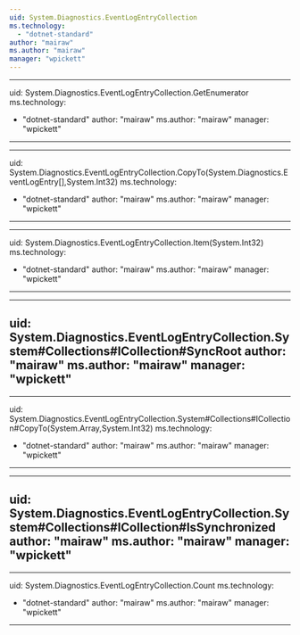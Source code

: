 ```yaml
---
uid: System.Diagnostics.EventLogEntryCollection
ms.technology: 
  - "dotnet-standard"
author: "mairaw"
ms.author: "mairaw"
manager: "wpickett"
---
```


---
uid: System.Diagnostics.EventLogEntryCollection.GetEnumerator
ms.technology: 
  - "dotnet-standard"
author: "mairaw"
ms.author: "mairaw"
manager: "wpickett"
---

---
uid: System.Diagnostics.EventLogEntryCollection.CopyTo(System.Diagnostics.EventLogEntry[],System.Int32)
ms.technology: 
  - "dotnet-standard"
author: "mairaw"
ms.author: "mairaw"
manager: "wpickett"
---

---
uid: System.Diagnostics.EventLogEntryCollection.Item(System.Int32)
ms.technology: 
  - "dotnet-standard"
author: "mairaw"
ms.author: "mairaw"
manager: "wpickett"
---

---
uid: System.Diagnostics.EventLogEntryCollection.System#Collections#ICollection#SyncRoot
author: "mairaw"
ms.author: "mairaw"
manager: "wpickett"
---

---
uid: System.Diagnostics.EventLogEntryCollection.System#Collections#ICollection#CopyTo(System.Array,System.Int32)
ms.technology: 
  - "dotnet-standard"
author: "mairaw"
ms.author: "mairaw"
manager: "wpickett"
---

---
uid: System.Diagnostics.EventLogEntryCollection.System#Collections#ICollection#IsSynchronized
author: "mairaw"
ms.author: "mairaw"
manager: "wpickett"
---

---
uid: System.Diagnostics.EventLogEntryCollection.Count
ms.technology: 
  - "dotnet-standard"
author: "mairaw"
ms.author: "mairaw"
manager: "wpickett"
---
